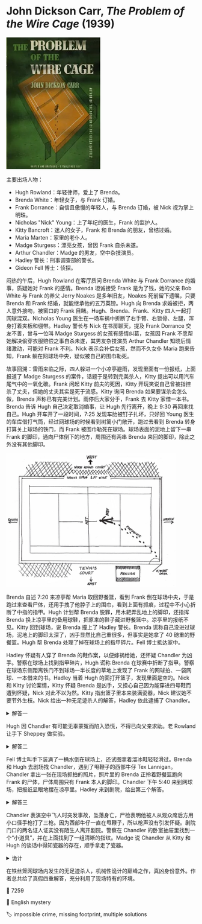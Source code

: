 # John Dickson Carr, <i>The Problem of the Wire Cage</i> (1939)

<img src=images/1939_cover.jpg width=250/>

主要出场人物：
* Hugh Rowland：年轻律师，爱上了 Brenda。
* Brenda White：年轻女子，与 Frank 订婚。
* Frank Dorrance：自信且傲慢的年轻人，与 Brenda 订婚，被 Nick 视为掌上明珠。
* Nicholas "Nick" Young：上了年纪的医生，Frank 的监护人。
* Kitty Bancroft：迷人的女子，Frank 和 Brenda 的朋友，曾结过婚。
* Maria Marten：家里的老仆人。
* Madge Sturgess：漂亮女孩，曾因 Frank 自杀未遂。
* Arthur Chandler：Madge 的男友，空中杂技演员。
* Hadley 警长：刑事调查部的警长。
* Gideon Fell 博士：侦探。

闷热的午后，Hugh Rowland 在客厅质问 Brenda White 与 Frank Dorrance 的婚事，质疑她对 Frank 的感情。Brenda 坦诚接受 Frank 是为了钱，她的父亲 Bob White 与 Frank 的养父 Jerry Noakes 是多年旧友，Noakes 死前留下遗嘱，只要 Brenda 和 Frank 结婚，就能继承他的五万英镑。Hugh 向 Brenda 求婚被拒，两人意外接吻，被窗口的 Frank 目睹。Hugh、Brenda、Frank、Kitty 四人一起打网球混双。Nicholas Young 医生在一场车祸中折断了右手臂、右锁骨、左腿，浑身打着夹板和绷带。Hadley 警长与 Nick 在书房聊天，提及 Frank Dorrance 交友不善，曾与一位叫 Madge Sturgess 的女孩有感情纠葛，女孩因 Frank 不愿帮她解决偷穿衣服赔偿之事自杀未遂，其男友杂技演员 Arthur Chandler 知晓后情绪激动，可能对 Frank 不利。Nick 表示会补偿女孩，然而不久女仆 Maria 跑来告知，Frank 躺在网球场中央，疑似被自己的围巾勒死。

故事回溯：雷雨来临之际，四人躲进一个小凉亭避雨，发现里面有一份报纸，上面报道了 Madge Sturgess 的案件，话题于是转到完美杀人，Kitty 提出可以用汽车尾气中的一氧化碳。Frank 问起 Kitty 前夫的死因，Kitty 开玩笑说自己曾被指控杀了丈夫，但她的丈夫其实是死于流感。Kitty 询问 Brenda 如果要谋杀会怎么做，Brenda 声称已有完美计划。雨停后大家分手，Frank 去 Kitty 家借一本书。Brenda 告诉 Hugh 自己决定取消婚事，让 Hugh 先行离开，晚上 9:30 再回来找自己。Hugh 开车开了一段时间，7:25 发现车胎被钉子扎坏，只好回 Young 医生的车库借打气筒，经过网球场的时候看到树篱小门敞开，跑过去看到 Brenda 转身打算关上球场的铁门，而 Frank 被围巾勒死在球场。球场表面的泥地上留下一串 Frank 的脚印，通向尸体倒下的地方，周围还有两串 Brenda 来回的脚印，除此之外没有其他脚印。

<img src=images/1939_tennis_court.jpg width=450/>

Brenda 自述 7:20 来凉亭帮 Maria 取回野餐篮，看到 Frank 倒在球场中央，于是跑过来查看尸体，还用手拽了他脖子上的围巾，看到上面有抓痕，过程中不小心折断了中指的指甲。Hugh 计划帮 Brenda 脱罪，用木耙弄乱地上的脚印，还指挥 Brenda 换上凉亭里的备用球鞋，把原来的鞋子藏进野餐篮中。凉亭里的报纸不见。Kitty 回到球场，说 Brenda 撞上了 Hadley 警长。Brenda 谎称自己没进过球场，泥地上的脚印太深了，凶手显然比自己重很多，但事实是她拿了 40 磅重的野餐篮。Hugh 帮 Brenda 处理了掉在球场上的指甲碎片。Fell 博士抵达家中。

Hadley 怀疑有人穿了 Brenda 的鞋作案，以便嫁祸给她，还怀疑 Chandler 为凶手。警察在球场上找到指甲碎片，Hugh 谎称 Brenda 在球赛中折断了指甲。警察在球场东侧距离铁门不到球场一半长度的草地上发现了 Frank 的网球拍、一袋网球、一本借来的书。Hadley 当着 Hugh 的面打开篮子，发现里面是空的。Nick 和 Kitty 讨论案情，Kitty 怀疑 Brenda 是凶手，又担心自己因为能穿进四号鞋而遭到怀疑，Nick 对此不以为然。Kitty 指出篮子里本来装满瓷器，Nick 建议她不要节外生枝。Nick 给出一种无足迹杀人的解答，Hadley 依此逮捕了 Chandler。

<details><summary>解答一</summary>
凶手脚太大穿不进四号的鞋子，用手撑着鞋子倒立走到球场中央，杀死 Frank 后再倒立走出。
</details>

Hugh 因 Chandler 有可能无辜蒙冤而陷入恐慌，不得已向父亲求助。老 Rowland 让手下 Sheppey 做实验。

<details><summary>解答二</summary>
凶手在绷紧的球网上走钢丝，所以没有在球场留下脚印。这个解答不对，因为 Chandler 不会走钢丝。
</details>

Fell 博士叫手下装满了一桶水倒在球场上，还试图拿着溜冰鞋轻轻滑过。Brenda 和 Hugh 去剧场找 Chandler，遇到了甩鞭子的西部牛仔 Tex Lannigan。Chandler 拿出一张在现场抓拍的照片，照片里的 Brenda 正拎着野餐篮跑向 Frank 的尸体，尸体周围只有 Frank 本人的脚印。Chandler 下午 5:40 来到网球场，把报纸显眼地摆在凉亭里。Hadley 来到剧院，给出第三个解答。

<details><summary>解答三</summary>
球网被雨水浸湿下垂，被风吹得前后摆动，不断拍打地面。凶手踩在球网击打地面的痕迹上走到球场中央。
</details>

Chandler 表演空中飞人时突发事故，坠落身亡，尸检表明他被人从观众席后方用小口径手枪打了三枪。因为西部牛仔一直在甩鞭子，所以枪声没有引发怀疑。剧院门口的两名证人证实没有陌生人离开剧院。警察在 Chandler 的卧室抽屉里找到一个“小道具”，并在上面找到了一组清晰的指纹。Madge 说 Chandler 从 Kitty 和 Hugh 的谈话中得知瓷器的存在，顺手拿走了瓷器。

<details><summary>诡计</summary>
凶手是 Nicholas Young，他财务破产，希望通过杀死 Frank 和控制 Brenda，达到侵吞遗产的目的。案发经过如下：

1. Nick 骗 Frank 在 7 点过后来到球场，用晾衣绳帮自己搭建网球机器人的运行轨道（伏线：Hadley 傍晚给 Young 打电话，等了三分钟都没人接）。
2. 球场的铁丝网用相邻 10 英尺的铁柱支撑。Frank 遵守 Nick 的指令，把手里的三样东西放到东侧的支撑柱旁边，把晾衣绳的一端绑在柱子上脖子的高度，然后捡起绳子扔向球场中央（伏线：溜冰鞋实验表明晾衣绳掉在地上不会留下痕迹）。
3. Frank 不想把鞋子弄脏，沿着草地走回铁门，从那里走到球场中央，捡起绳子抛到球场西侧。
4. Nick 在铁丝网外，将左手伸进铁丝网下方缝隙，够到了晾衣绳的另一头。他将绳子举高到齐平，缠在支撑柱上。现在球场中央横跨了一条东西向的长绳，Frank 以为这是一条空中轨道，网球机器人可以悬挂在上面左右移动。
5. Frank 站在中间扶着绳子，防止绳子垂到地上。Nick 骗他戴上围巾，以免被绳子擦伤脖子，假扮成挂在绳子上的机器人。Frank 不知有诈，面向球网，右手抓住绳子的右端，高举过头，在空中绕出一个圈，再套在自己的脖子上，然后拉紧绳子左端，把整个绳圈固定在围巾上。此时，Frank 的脖子被套在两根铁柱之间的绳圈里，绳子一端固定在球场对面的铁柱上，另一端绕过对面的铁柱像滑轮一样缠在 Nick 的左手上。
6. Nick 站在铁丝网外，将自身的重量靠在柱子上，用力拉绳，将 Frank 活活吊死（伏线：Frank 用脚乱踢，在地上留下圆圈痕迹，围巾上的抓痕是他挣扎时留下）。
7. Nick 完成杀人，在 7:20 前回到了自己的书房。

Nick 枪杀 Chandler 后拄着拐杖离开，剧院门口的证人误将他当作拄着拐杖的滑稽演员。
</details>

在铁丝笼网球场内发生的无足迹杀人，机械性诡计的巅峰之作，真凶身份意外。作者总共给了真假四重解答，充分利用了现场特有的环境。

:link: 7259

:file_folder: English mystery

:label: impossible crime, missing footprint, multiple solutions
